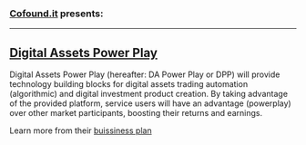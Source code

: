 ### [Cofound.it](https://cofound.it/en/) presents:

---

## [Digital Assets Power Play](https://cofound.it/en/projects/digital-assets-power-play/) 


Digital Assets Power Play (hereafter: DA Power Play or DPP) will provide technology building blocks for digital assets trading automation (algorithmic) and digital investment product creation. By taking advantage of the provided platform, service users will have an advantage (powerplay) over other market participants, boosting their returns and earnings.

Learn more from their [buissiness plan](https://cofound.it/en/projects/digital-assets-power-play/)

